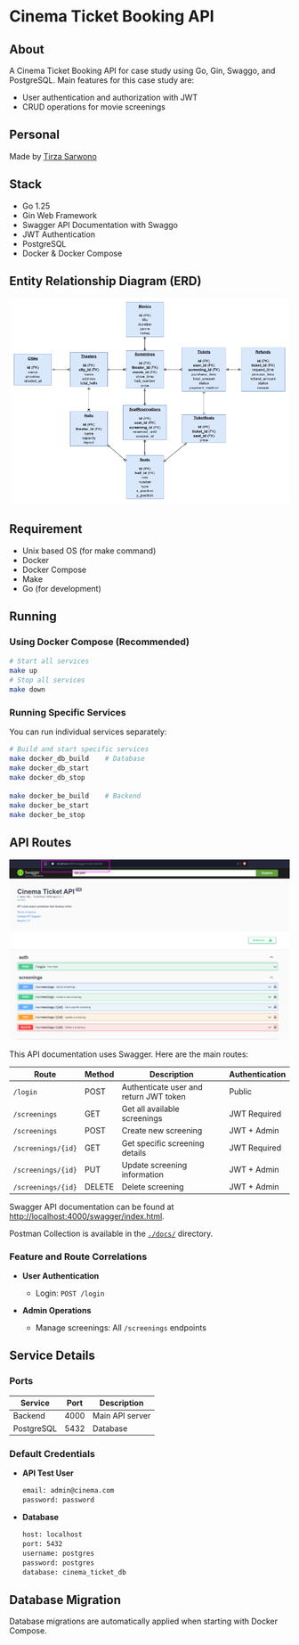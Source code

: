 # Cinema Ticket Booking API

## About

A Cinema Ticket Booking API for case study using Go, Gin, Swaggo, and PostgreSQL. Main features for this case study are:

- User authentication and authorization with JWT
- CRUD operations for movie screenings

## Personal

Made by [Tirza Sarwono](https://www.linkedin.com/in/tirzasrwn/)

## Stack

- Go 1.25
- Gin Web Framework
- Swagger API Documentation with Swaggo
- JWT Authentication
- PostgreSQL
- Docker & Docker Compose

## Entity Relationship Diagram (ERD)

![cinema-ticket-erd](./docs/cinema-erd.png)

## Requirement

- Unix based OS (for make command)
- Docker
- Docker Compose
- Make
- Go (for development)

## Running

### Using Docker Compose (Recommended)

```sh
# Start all services
make up
# Stop all services
make down
```

### Running Specific Services

You can run individual services separately:

```sh
# Build and start specific services
make docker_db_build    # Database
make docker_db_start
make docker_db_stop

make docker_be_build    # Backend
make docker_be_start
make docker_be_stop
```

## API Routes

![swagger](./docs/swagger-ui.png)

This API documentation uses Swagger. Here are the main routes:

| Route              | Method | Description                            | Authentication |
| ------------------ | ------ | -------------------------------------- | -------------- |
| `/login`           | POST   | Authenticate user and return JWT token | Public         |
| `/screenings`      | GET    | Get all available screenings           | JWT Required   |
| `/screenings`      | POST   | Create new screening                   | JWT + Admin    |
| `/screenings/{id}` | GET    | Get specific screening details         | JWT Required   |
| `/screenings/{id}` | PUT    | Update screening information           | JWT + Admin    |
| `/screenings/{id}` | DELETE | Delete screening                       | JWT + Admin    |

Swagger API documentation can be found at [http://localhost:4000/swagger/index.html](http://localhost:4000/swagger/index.html).

Postman Collection is available in the [`./docs/`](./docs/Cinema-Ticket-API.postman_collection.json) directory.

### Feature and Route Correlations

- **User Authentication**
  - Login: `POST /login`

- **Admin Operations**
  - Manage screenings: All `/screenings` endpoints

## Service Details

### Ports

| Service    | Port | Description     |
| ---------- | ---- | --------------- |
| Backend    | 4000 | Main API server |
| PostgreSQL | 5432 | Database        |

### Default Credentials

- **API Test User**

  ```sh
  email: admin@cinema.com
  password: password
  ```

- **Database**

  ```sh
  host: localhost
  port: 5432
  username: postgres
  password: postgres
  database: cinema_ticket_db
  ```

## Database Migration

Database migrations are automatically applied when starting with Docker Compose.
